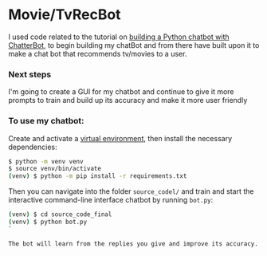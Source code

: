 # Movie/TvRecBot 

I used code related to the tutorial on [building a Python chatbot with ChatterBot](https://realpython.com/build-a-chatbot-python-chatterbot/), to begin building my chatBot and from there have built upon it to make a chat bot that recommends tv/movies to a user.

<h3>Next steps</h3>
<p>I'm going to create a GUI for my chatbot and continue to give it more prompts to train and build up its accuracy and make it more user friendly</p>


<h3>To use my chatbot:</h3>

Create and activate a [virtual environment](https://realpython.com/python-virtual-environments-a-primer/), then install the necessary dependencies:

```sh
$ python -m venv venv
$ source venv/bin/activate
(venv) $ python -m pip install -r requirements.txt
```

Then you can navigate into the folder `source_codel/` and train and start the interactive command-line interface chatbot by running `bot.py`:

```sh
(venv) $ cd source_code_final
(venv) $ python bot.py
`

The bot will learn from the replies you give and improve its accuracy. You can quit the interactive prompt by typing any of the `exit_conditions` defined in `bot.py`.
